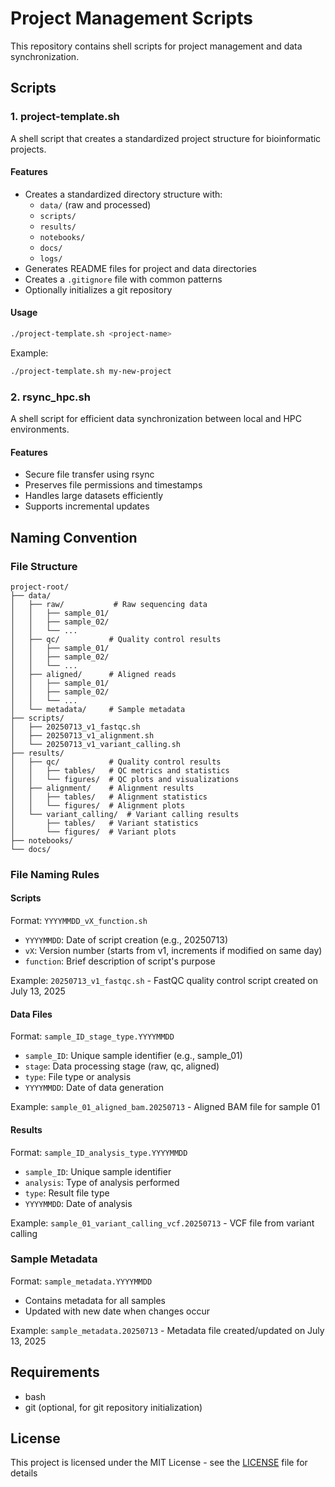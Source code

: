 # Project Management Scripts

This repository contains shell scripts for project management and data synchronization.

## Scripts

### 1. project-template.sh

A shell script that creates a standardized project structure for bioinformatic projects.

#### Features
- Creates a standardized directory structure with:
  - `data/` (raw and processed)
  - `scripts/`
  - `results/`
  - `notebooks/`
  - `docs/`
  - `logs/`
- Generates README files for project and data directories
- Creates a `.gitignore` file with common patterns
- Optionally initializes a git repository

#### Usage
```bash
./project-template.sh <project-name>
```

Example:
```bash
./project-template.sh my-new-project
```

### 2. rsync_hpc.sh

A shell script for efficient data synchronization between local and HPC environments.

#### Features
- Secure file transfer using rsync
- Preserves file permissions and timestamps
- Handles large datasets efficiently
- Supports incremental updates

## Naming Convention

### File Structure
```
project-root/
├── data/
│   ├── raw/           # Raw sequencing data
│   │   ├── sample_01/
│   │   ├── sample_02/
│   │   └── ...
│   ├── qc/           # Quality control results
│   │   ├── sample_01/
│   │   ├── sample_02/
│   │   └── ...
│   ├── aligned/      # Aligned reads
│   │   ├── sample_01/
│   │   ├── sample_02/
│   │   └── ...
│   └── metadata/     # Sample metadata
├── scripts/
│   ├── 20250713_v1_fastqc.sh
│   ├── 20250713_v1_alignment.sh
│   └── 20250713_v1_variant_calling.sh
├── results/
│   ├── qc/           # Quality control results
│   │   ├── tables/   # QC metrics and statistics
│   │   └── figures/  # QC plots and visualizations
│   ├── alignment/    # Alignment results
│   │   ├── tables/   # Alignment statistics
│   │   └── figures/  # Alignment plots
│   └── variant_calling/  # Variant calling results
│       ├── tables/   # Variant statistics
│       └── figures/  # Variant plots
├── notebooks/
└── docs/
```

### File Naming Rules

#### Scripts
Format: `YYYYMMDD_vX_function.sh`

- `YYYYMMDD`: Date of script creation (e.g., 20250713)
- `vX`: Version number (starts from v1, increments if modified on same day)
- `function`: Brief description of script's purpose

Example: `20250713_v1_fastqc.sh` - FastQC quality control script created on July 13, 2025

#### Data Files
Format: `sample_ID_stage_type.YYYYMMDD`

- `sample_ID`: Unique sample identifier (e.g., sample_01)
- `stage`: Data processing stage (raw, qc, aligned)
- `type`: File type or analysis
- `YYYYMMDD`: Date of data generation

Example: `sample_01_aligned_bam.20250713` - Aligned BAM file for sample 01

#### Results
Format: `sample_ID_analysis_type.YYYYMMDD`

- `sample_ID`: Unique sample identifier
- `analysis`: Type of analysis performed
- `type`: Result file type
- `YYYYMMDD`: Date of analysis

Example: `sample_01_variant_calling_vcf.20250713` - VCF file from variant calling

### Sample Metadata
Format: `sample_metadata.YYYYMMDD`

- Contains metadata for all samples
- Updated with new date when changes occur

Example: `sample_metadata.20250713` - Metadata file created/updated on July 13, 2025

## Requirements
- bash
- git (optional, for git repository initialization)

## License

This project is licensed under the MIT License - see the [LICENSE](LICENSE) file for details
